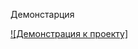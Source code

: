 Демонстарция

[![Демонстрация к проекту]](https://github.com/kristinakrasnodubskaya/raw/master/Memorina-colors-/ДемонстрацияМеморина(цветами).mp4)
